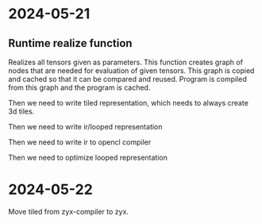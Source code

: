 
# 2024-05-21

## Runtime realize function

Realizes all tensors given as parameters.
This function creates graph of nodes that are needed for evaluation of given tensors.
This graph is copied and cached so that it can be compared and reused.
Program is compiled from this graph and the program is cached.

Then we need to write tiled representation, which needs to always create 3d tiles.

Then we need to write ir/looped representation

Then we need to write ir to opencl compiler

Then we need to optimize looped representation

# 2024-05-22

Move tiled from zyx-compiler to zyx.
